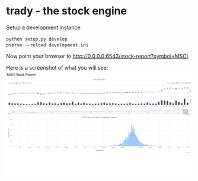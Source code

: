 # trady - the stock engine

Setup a development instance:
```
python setup.py develop
pserve --reload development.ini
```

Now point your browser to http://0.0.0.0:6543/stock-report?symbol=MSCI.

Here is a screenshot of what you will see:
![MSCI Stock Report](screen.png)